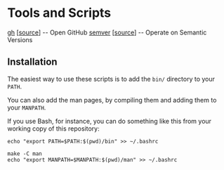 # Tools and Scripts

[gh](man/gh.1.md) [[source](bin/gh)] -- Open GitHub
[semver](man/semver.1.md) [[source](bin/semver)] -- Operate on Semantic Versions

## Installation

The easiest way to use these scripts is to add the `bin/` directory to your `PATH`.

You can also add the man pages, by compiling them and adding them to your `MANPATH`.

If you use Bash, for instance, you can do something like this from your working copy of this repository:

```
echo "export PATH=$PATH:$(pwd)/bin" >> ~/.bashrc

make -C man
echo "export MANPATH=$MANPATH:$(pwd)/man" >> ~/.bashrc
```
